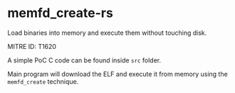 # memfd_create-rs

Load binaries into memory and execute them without touching disk.

MITRE ID: T1620

A simple PoC C code can be found inside `src` folder.

Main program will download the ELF and execute it from memory using the `memfd_create` technique.